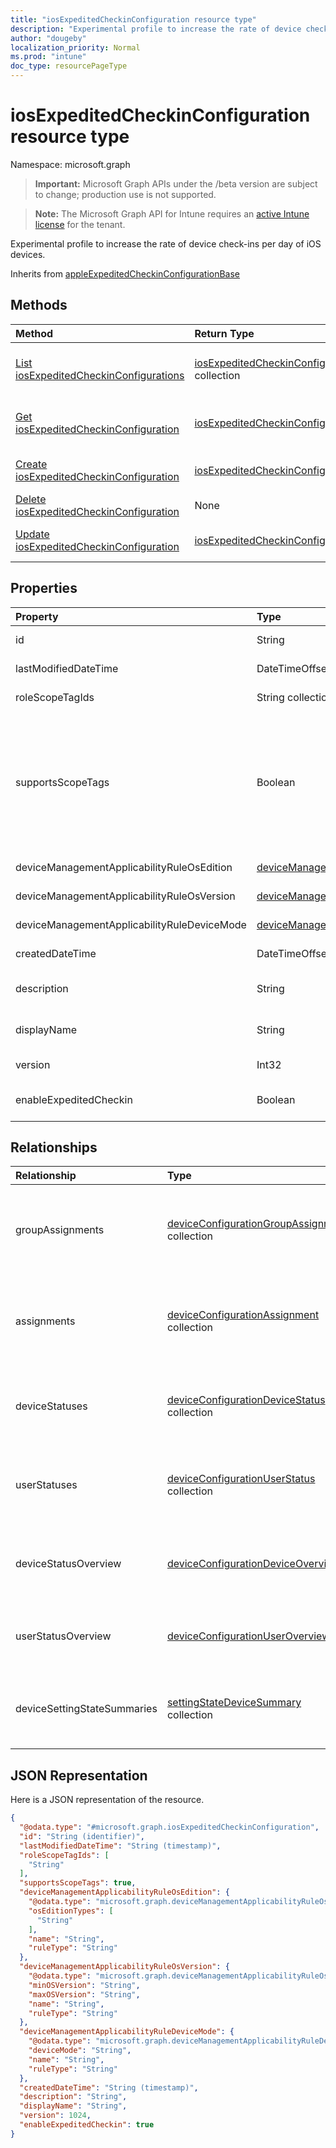 ```yaml
---
title: "iosExpeditedCheckinConfiguration resource type"
description: "Experimental profile to increase the rate of device check-ins per day of iOS devices."
author: "dougeby"
localization_priority: Normal
ms.prod: "intune"
doc_type: resourcePageType
---
```


# iosExpeditedCheckinConfiguration resource type

Namespace: microsoft.graph

> **Important:** Microsoft Graph APIs under the /beta version are subject to change; production use is not supported.

> **Note:** The Microsoft Graph API for Intune requires an [active Intune license](https://go.microsoft.com/fwlink/?linkid=839381) for the tenant.

Experimental profile to increase the rate of device check-ins per day of iOS devices.


Inherits from [appleExpeditedCheckinConfigurationBase](../resources/intune-deviceconfig-appleexpeditedcheckinconfigurationbase.md)

## Methods
|Method|Return Type|Description|
|:---|:---|:---|
|[List iosExpeditedCheckinConfigurations](../api/intune-deviceconfig-iosexpeditedcheckinconfiguration-list.md)|[iosExpeditedCheckinConfiguration](../resources/intune-deviceconfig-iosexpeditedcheckinconfiguration.md) collection|List properties and relationships of the [iosExpeditedCheckinConfiguration](../resources/intune-deviceconfig-iosexpeditedcheckinconfiguration.md) objects.|
|[Get iosExpeditedCheckinConfiguration](../api/intune-deviceconfig-iosexpeditedcheckinconfiguration-get.md)|[iosExpeditedCheckinConfiguration](../resources/intune-deviceconfig-iosexpeditedcheckinconfiguration.md)|Read properties and relationships of the [iosExpeditedCheckinConfiguration](../resources/intune-deviceconfig-iosexpeditedcheckinconfiguration.md) object.|
|[Create iosExpeditedCheckinConfiguration](../api/intune-deviceconfig-iosexpeditedcheckinconfiguration-create.md)|[iosExpeditedCheckinConfiguration](../resources/intune-deviceconfig-iosexpeditedcheckinconfiguration.md)|Create a new [iosExpeditedCheckinConfiguration](../resources/intune-deviceconfig-iosexpeditedcheckinconfiguration.md) object.|
|[Delete iosExpeditedCheckinConfiguration](../api/intune-deviceconfig-iosexpeditedcheckinconfiguration-delete.md)|None|Deletes a [iosExpeditedCheckinConfiguration](../resources/intune-deviceconfig-iosexpeditedcheckinconfiguration.md).|
|[Update iosExpeditedCheckinConfiguration](../api/intune-deviceconfig-iosexpeditedcheckinconfiguration-update.md)|[iosExpeditedCheckinConfiguration](../resources/intune-deviceconfig-iosexpeditedcheckinconfiguration.md)|Update the properties of a [iosExpeditedCheckinConfiguration](../resources/intune-deviceconfig-iosexpeditedcheckinconfiguration.md) object.|

## Properties
|Property|Type|Description|
|:---|:---|:---|
|id|String|Key of the entity. Inherited from [deviceConfiguration](../resources/intune-shared-deviceconfiguration.md)|
|lastModifiedDateTime|DateTimeOffset|DateTime the object was last modified. Inherited from [deviceConfiguration](../resources/intune-shared-deviceconfiguration.md)|
|roleScopeTagIds|String collection|List of Scope Tags for this Entity instance. Inherited from [deviceConfiguration](../resources/intune-shared-deviceconfiguration.md)|
|supportsScopeTags|Boolean|Indicates whether or not the underlying Device Configuration supports the assignment of scope tags. Assigning to the ScopeTags property is not allowed when this value is false and entities will not be visible to scoped users. This occurs for Legacy policies created in Silverlight and can be resolved by deleting and recreating the policy in the Azure Portal. This property is read-only. Inherited from [deviceConfiguration](../resources/intune-shared-deviceconfiguration.md)|
|deviceManagementApplicabilityRuleOsEdition|[deviceManagementApplicabilityRuleOsEdition](../resources/intune-deviceconfig-devicemanagementapplicabilityruleosedition.md)|The OS edition applicability for this Policy. Inherited from [deviceConfiguration](../resources/intune-shared-deviceconfiguration.md)|
|deviceManagementApplicabilityRuleOsVersion|[deviceManagementApplicabilityRuleOsVersion](../resources/intune-deviceconfig-devicemanagementapplicabilityruleosversion.md)|The OS version applicability rule for this Policy. Inherited from [deviceConfiguration](../resources/intune-shared-deviceconfiguration.md)|
|deviceManagementApplicabilityRuleDeviceMode|[deviceManagementApplicabilityRuleDeviceMode](../resources/intune-deviceconfig-devicemanagementapplicabilityruledevicemode.md)|The device mode applicability rule for this Policy. Inherited from [deviceConfiguration](../resources/intune-shared-deviceconfiguration.md)|
|createdDateTime|DateTimeOffset|DateTime the object was created. Inherited from [deviceConfiguration](../resources/intune-shared-deviceconfiguration.md)|
|description|String|Admin provided description of the Device Configuration. Inherited from [deviceConfiguration](../resources/intune-shared-deviceconfiguration.md)|
|displayName|String|Admin provided name of the device configuration. Inherited from [deviceConfiguration](../resources/intune-shared-deviceconfiguration.md)|
|version|Int32|Version of the device configuration. Inherited from [deviceConfiguration](../resources/intune-shared-deviceconfiguration.md)|
|enableExpeditedCheckin|Boolean|Gets or sets whether to enable expedited device check-ins. Inherited from [appleExpeditedCheckinConfigurationBase](../resources/intune-deviceconfig-appleexpeditedcheckinconfigurationbase.md)|

## Relationships
|Relationship|Type|Description|
|:---|:---|:---|
|groupAssignments|[deviceConfigurationGroupAssignment](../resources/intune-deviceconfig-deviceconfigurationgroupassignment.md) collection|The list of group assignments for the device configuration profile. Inherited from [deviceConfiguration](../resources/intune-shared-deviceconfiguration.md)|
|assignments|[deviceConfigurationAssignment](../resources/intune-deviceconfig-deviceconfigurationassignment.md) collection|The list of assignments for the device configuration profile. Inherited from [deviceConfiguration](../resources/intune-shared-deviceconfiguration.md)|
|deviceStatuses|[deviceConfigurationDeviceStatus](../resources/intune-deviceconfig-deviceconfigurationdevicestatus.md) collection|Device configuration installation status by device. Inherited from [deviceConfiguration](../resources/intune-shared-deviceconfiguration.md)|
|userStatuses|[deviceConfigurationUserStatus](../resources/intune-deviceconfig-deviceconfigurationuserstatus.md) collection|Device configuration installation status by user. Inherited from [deviceConfiguration](../resources/intune-shared-deviceconfiguration.md)|
|deviceStatusOverview|[deviceConfigurationDeviceOverview](../resources/intune-deviceconfig-deviceconfigurationdeviceoverview.md)|Device Configuration devices status overview Inherited from [deviceConfiguration](../resources/intune-shared-deviceconfiguration.md)|
|userStatusOverview|[deviceConfigurationUserOverview](../resources/intune-deviceconfig-deviceconfigurationuseroverview.md)|Device Configuration users status overview Inherited from [deviceConfiguration](../resources/intune-shared-deviceconfiguration.md)|
|deviceSettingStateSummaries|[settingStateDeviceSummary](../resources/intune-deviceconfig-settingstatedevicesummary.md) collection|Device Configuration Setting State Device Summary Inherited from [deviceConfiguration](../resources/intune-shared-deviceconfiguration.md)|

## JSON Representation
Here is a JSON representation of the resource.
<!-- {
  "blockType": "resource",
  "keyProperty": "id",
  "@odata.type": "microsoft.graph.iosExpeditedCheckinConfiguration"
}
-->
``` json
{
  "@odata.type": "#microsoft.graph.iosExpeditedCheckinConfiguration",
  "id": "String (identifier)",
  "lastModifiedDateTime": "String (timestamp)",
  "roleScopeTagIds": [
    "String"
  ],
  "supportsScopeTags": true,
  "deviceManagementApplicabilityRuleOsEdition": {
    "@odata.type": "microsoft.graph.deviceManagementApplicabilityRuleOsEdition",
    "osEditionTypes": [
      "String"
    ],
    "name": "String",
    "ruleType": "String"
  },
  "deviceManagementApplicabilityRuleOsVersion": {
    "@odata.type": "microsoft.graph.deviceManagementApplicabilityRuleOsVersion",
    "minOSVersion": "String",
    "maxOSVersion": "String",
    "name": "String",
    "ruleType": "String"
  },
  "deviceManagementApplicabilityRuleDeviceMode": {
    "@odata.type": "microsoft.graph.deviceManagementApplicabilityRuleDeviceMode",
    "deviceMode": "String",
    "name": "String",
    "ruleType": "String"
  },
  "createdDateTime": "String (timestamp)",
  "description": "String",
  "displayName": "String",
  "version": 1024,
  "enableExpeditedCheckin": true
}
```





